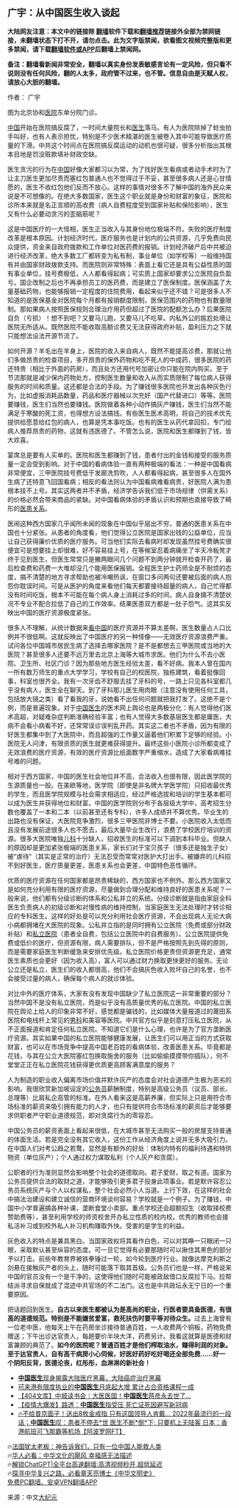  <!-- 面包屑导航 --> <h2>广宇：从中国医生收入谈起</h2> <p class="notice"><b>大陆网友注意：本文中的链接除 <a href="https://github.com/bannedbook/fanqiang" >翻墙</a>软件下载和<a href="https://github.com/killgcd/justmysocks/blob/master/README.md">翻墙推荐</a>链接外全部为禁网链接，未翻墙状态下打不开，请勿点击。此为文字版禁闻，欲看图文视频完整版和更多禁闻，请下载<a href="https://github.com/bannedbook/fanqiang">翻墙软件或APP</a>后翻墙上禁闻网。</p><p>备注：翻墙看新闻非常安全，翻墙以真实身份发表敏感言论有一定风险，但只看不说则没有任何风险，翻的人太多，政府管不过来，也不管。信息自由是天赋人权，请放心大胆的翻墙。</b></p>  <div class="entry"> <p>作者： 广宇</p> <p id="conimg">图为北京协和<a href="https://www.bannedbook.org/bnews/tag/%E5%8C%BB%E9%99%A2/" class="st_tag internal_tag" rel="tag" title="标签 医院 下的日志">医院</a>东单分院门诊。</p> <p><span class='wp_keywordlink_affiliate'><a href="https://www.bannedbook.org/" title="中国" target="_blank">中国</a></span>开始在医院搞反腐了，一时间大量院长和<a href="https://www.bannedbook.org/bnews/tag/%e5%8c%bb%e7%94%9f/" class="st_tag internal_tag" rel="tag" title="标签 医生 下的日志">医生</a>落马。有人为医院除掉了蛀虫拍手叫好，也有人表示担忧，特别是不少医术精湛的医生被卷入其中可能导致医疗质量的下滑。中共这个时间点在医院搞反腐运动的动机也很可疑，很多分析指出其根本目地是罚没赃款填补财政空缺。</p> <p>医生贪污的行为在<a href="https://www.bannedbook.org/bnews/tag/%E4%B8%AD%E5%9B%BD/" class="st_tag internal_tag" rel="tag" title="标签 中国 下的日志">中国</a>好像大家都习以为常，为了找好医生看病或者动手术时为了让主刀医生更加尽责而塞红包普通人也不觉得过于不妥，甚至很多病人还是心甘情愿的，医生不收红包他们反而不放心。这样的事情对很多不了解中国的海外民众来说是不可想像的。在绝大多数国家，医生这个职业就是身份和财富的象征，医院和诊所本来就是名正言顺的高收费（病人自费程度受到国家补贴和保险影响），医生又有什么必要动贪污的歪脑筋呢？</p> <p>这是中国医疗的一大怪相，医生正当收入与其身份地位极端不符。失败的医疗制度改革是根本原因。计划经济时代，医疗服务也是计划内的公共资源，几乎免费向民众提供，资金来自政府拨款和工作单位对医药费的报销。计划经济破产后中共被迫进行经济改革，绝大多数工厂都转变为私有制，事业单位（如学校等）一般维持国有并由国家财政拨款支持。而医院则非常特殊：表面上看它还是具有公益性质的国有事业单位，挂号费极低，人人都看得起病；可实质上国家却要求公立医院自负盈亏。国企改制之后也不再承担员工的医药费，而是建立了医保制度。医保涵盖了大量基础药物，也能够报销一定程度的住院费用，看起来似乎还不错？可是很多人不知道的是医保基金对医院每个月都有报销额度限制，医保范围内的药物也有数量限制。那如果病人按照医保规则合理治疗用药但超过了医院的配额怎么办？后果医院自负（亏损）！想不到吧？又要马儿跑，又要马儿不吃草。内私外公的尴尬处境让医院无所适从。既然医院不能收取高额诊费又无法获得政府补贴，盈利压力之下就只能想法设法开源节流了。</p> <p>如何开源？羊毛出在羊身上，医院的收入来自病人，既然不能提高诊费，那就让他们多做昂贵的检查项目，多开昂贵的保外药物和吃不死人的中成药，很多医院的药还特贵（相比于外面的药房），而且处方还用代号加密让你只能在院内购买。至于节流那就是减少保内药物处方，控制医生数量和收入从而实质限制了每位病人获得服务的时间和质量。这还都是合法的手段。为了赚钱很多医院也开发出各种灰色行为，比如虚报消耗品数量，药品和医疗器械以次充好（国产代替进口）等等。医院要赚钱，医生们当然也要赚钱。医院做着各种小动作搞灰产赚钱，医生们当然不能满足于寒酸的死工资，也得想方设法搞钱。有些医生医术高明，将自己的技术优先提供给愿意给红包的病人，也算是凭本事吃饭。也有的医生从药代拿回扣，专门给病人推荐昂贵的药物，这就有违医德了。不管怎么说，医院和医生都赚到了钱，皆大欢喜。</p> <p>宴席总是要有人买单的。医院和医生都赚到了钱，患者付出的金钱和接受的服务质量一定会受到影响。对于中国的看病体验一直有两种极端的看法：一种是中国看病非常便宜，三甲医院挂号费低于发廊洗剪吹，人人都看得起病，甚至很多人在国外生病了还特意飞回国看病；相反的看法则认为中国看病难看病贵，好医院人满为患根本挂不上号。其实这两者并不矛盾，经济学告诉我们低于市场规律（供需关系）的价格必然会带来商品的紧缺。对中国看病体验的矛盾认识和预期也直接导致了畸形的<a href="https://www.bannedbook.org/bnews/tag/%E5%8C%BB%E6%82%A3%E5%85%B3%E7%B3%BB/" class="st_tag internal_tag" rel="tag" title="标签 医患关系 下的日志">医患关系</a>。</p> <p>医闹这种西方国家几乎闻所未闻的现象在中国似乎层出不穷，普通的医患关系在中国也十分紧张。从患者的角度看，他们觉得公立医院是国家出钱的公益单位，应当让自己获得廉价优质的医疗服务。可当他们实际去看病时却发现虽然挂号费确实很便宜可是想要挂上却很难，好不容易挂上号，在等候室忍着病痛坐了半天冷板凳才终于见到医生，但医生常常只是撇两眼问几个问题不到两分钟就开检查开药了，最后检查费和药费一大堆却没几个能用医保报销。全程医生护士药师全是不耐烦的态度，搞不清楚的地方寻求帮助也被冷嘲热讽，在窗口多问两句还要被后面的病人抱怨你耽误时间。可是从医护的角度来看他们每天都要接待超量的病人，自己忙得都没有时间吃饭，根本不可能在每个病人身上消耗过多的时间，病人自身搞不清楚状况不专业不配合拉低了自己的工作效率。结果医患双方都是一肚子怨气。这其实反映出中国的医疗资源极度紧张。</p>  <p>很多人不理解，从统计数据来<span class='wp_keywordlink_affiliate'><a href="https://www.secretchina.com/" title="看中国" target="_blank">看中国</a></span>的医疗资源并不算太差啊，医生数量占人口比例并不很低啊。这就反映出了中国医疗的另一种怪像——无效医疗资源浪费严重。试问各位中国城市居民生病了选择去哪家医院？是不是都想去三甲医院或当地的大医院？甚至很多人还要不远万里去北京上海等大城市求医。他们为什么不去小医院、卫生所、社区门诊？因为那些地方医生经验太差，看不好病。我本人曾在国内一所有数万师生的重点大学学习，学校有自己的校医院，独栋建筑，看着挺像回事，科室也很齐全。我有一次牙齿不舒服去挂了牙科的号，一路上只见各科室都几乎没有病人，医生全在聊天。到了牙科那儿医生用肉眼（注意没有使用任何工具，包括放大镜之类）看了看我的牙，说她看不出任何问题就把我打发了。这绝不是个例，而是普遍现象。对于<a href="https://www.bannedbook.org/bnews/tag/%E4%B8%AD%E5%9B%BD%E5%8C%BB%E7%94%9F/" class="st_tag internal_tag" rel="tag" title="标签 中国医生 下的日志">中国医生</a>的医术网上舆论也是两极分化：有人觉得他们医术高超，对疑难杂症判断准确经验丰富；也有人觉得大多数基层医生都是庸医，大病不会看小病看不好，还常常误诊误判乱开药。其实这二者也不矛盾，因为有限的好医生都集中到了大医院中，而且超强的工作量又逼着他们积累下足够的经验。小医院无人问津，有限资质的医生就更难获得提升。最终这些小医院小诊所都变成了无效浪费的医疗资源，有效的医疗资源比纸面数字严重缩水，造成了大家看病难挂号难的问题。</p> <p>相对于西方国家，中国的医生社会地位并不高，合法收入也很有限，因此医学院的生源质量也一般。在美欧等地，医学院（即使是非名牌大学医学院）只招收最优秀的学生，而且医学院规模与社会需求相适应，经过严格选拔和培训的学生基本都可以成为医生并获得地位和财富。中国的医学院则分布于各层级大学中，高考招生分数也覆盖了一本和二本（以前甚至还有专科），许多人成绩并不算优秀。毕业生的出路也没有保证，大医院竞争激烈，很多三甲医院非博士不要。小医院收入太低而且没有发展前途很多人也不愿去，最后大量毕业生改行，浪费了学校医疗培训的资源。很多大医院唯独<a href="https://www.bannedbook.org/bnews/tag/%E5%84%BF%E7%A7%91/" class="st_tag internal_tag" rel="tag" title="标签 儿科 下的日志">儿科</a>十分缺人，招收医生的标准可以下调到本科毕业。但缺人的原因却是更加紧张极端的医患关系，家长们对于宝贝孩子（很多还是独生子女）被“虐待”（其实是正常的治疗）无法忍受而常常对医护大打出手。被嫌弃的儿科招不到好医生，医疗质量更差，医患关系也会更差，中国特色恶性循环。</p> <p>优质的医疗资源在任何国家都是昂贵稀缺的，西方国家也不例外。那么西方国家又是如何充分利用有限的医疗资源，尽量做到合理分配和维持良好的医患关系呢？一般来说，他们都有分级诊断的体系和公私并立的系统。分级诊断就是指由家庭全科医生负责病人的初级诊断和对慢性病的维持控制，当家庭医生无法处理时才转诊相应的专科医生。这样的好处是可以充分利用社会医疗资源，不会出现病人无论大病小病都拥堵在大医院的现象。公私并立指的是同时拥有公立医院（免费或部分财政补贴）和<a href="https://www.bannedbook.org/bnews/tag/%E7%A7%81%E7%AB%8B%E5%8C%BB%E9%99%A2/" class="st_tag internal_tag" rel="tag" title="标签 私立医院 下的日志">私立医院</a>（患者全自费，包括公立医院中的自费服务）。公立医院提供免费或低价的医疗，但资源有限，病人需要排队，但不是严格按照先到先得的原则，而是需要家庭医生判断缓急来安排优先级。私立医院价格更贵但资源更充足，通常医生素质也会更好（因为收入高），富人可以通过财力换取更快更好的服务。无论公立还是私立，医生们的收入都很高，他们不会搞灰色收入败坏自己的名誉，也不会接受过量的病人，确保每个病人的就诊体验。</p> <p>对比中外的医疗体系，大家有没有发现中国缺少了私立医院这一非常重要的部分？当然中国不是没有私立医院，而是似乎没有高质量优秀的私立医院。中国的私立医院在舆论上给人的印象非常不好，感觉都是骗钱的，比如媒体大量报道过的莆田系医院和电线杆上常见的<a href="https://www.bannedbook.org/bnews/tag/%e7%94%b7%e7%a7%91/" class="st_tag internal_tag" rel="tag" title="标签 男科 下的日志">男科</a>和美容等医院。中共官方似乎是刻意打压私立医院，从不正面报道和肯定任何私立医院。不知道它们是什么心理，也许是为了官方垄断医疗资源。其实如果中国的私立医院能够健康发展，让医生们可以用正当的方式获取财富，也可以在市场竞争中提高中国老百姓的看病体验，改善医患关系。毕竟都是花钱，与其在公立大医院塞红包换取施舍的服务（比如偷偷摸摸带你插队），何不堂堂正正在私立医院花钱获得更优质更高顾客满意度的服务？</p>  <p>人为制造的职业收入偏离市场价值并默许灰产的态度会对社会道德产生极为恶劣的影响。我很欣赏新加坡设定的<a href="https://www.bannedbook.org/bnews/tag/%e5%85%ac%e5%8a%a1%e5%91%98/" class="st_tag internal_tag" rel="tag" title="标签 公务员 下的日志">公务员</a>薪酬制度，特别是高级公务员（议员、部长、总理等）比肩私企高管的标准。在外人看来这是高薪养廉，但实际上只是用符合市场标准的薪资来吸引拥有能力的人才，也只有提供符合市场标准的薪资后才能够要求供职者严守职业道德规范，即对贪腐行为的零容忍。</p> <p>中国公务员的薪资表面上看起来很低，在大城市甚至无法购买一般的房屋支持普通的体面生活。若是完全没有其它收入，这份工作从经济角度上说并无多大吸引力。在中国人们对考公趋之若鹜，显然是有额外的好处：体制内特有的福利待遇和特供物资（单位灰产）；个人通过权力谋取私利（个人灰产和贪腐）。</p> <p>公职者的行为准则显然会影响整个社会的道德取向。君子爱财，取之有道。国家为公务员提供合法的取财之道，才能够吸引更多君子投身此项事业。若是默许容忍公务员系统灰产与个人以权谋私，整个社会必然小人当道。上行下效，在这样的社会中搞法治建设和建立诚信的营商环境谈何容易？学校就是一个例子。为了赚钱，中国中小学普遍搞各种补课，垄断食堂小卖部。重点学校还会超额招生（收取择校费赞助费等），甚至利用学校的师资校舍开办私立性质的校内校。优秀的教师也会接私活补习或到校外私人补习机构赚取外快。受害的是学生的利益。</p> <p>灰色收入的特点是兼具黑白。当国家政权将其看作白色，可以对其睁一只眼闭一只眼，采取默认甚至纵容的态度。可一旦它觉得有必要那随时可以揪住其黑色的部分予以打击。前些年教育界被铁拳锤过一轮，如今轮到医疗行业。就像达摩克利斯之剑悬在接触灰产者的头上，随时可能落下取其首级。公务员们也是一样，严格说来中国的官员没有一个是干净的，这使得他们随时可能被政敌借口反腐拉下马。拉帮结派寻求自保就成了混迹中共官场的不二法门。这也是中共政坛永无宁日的一个重要原因。</p>  <p>把话题回到医生。<strong>自古以来医生都被认为是高尚的职业，行医者要具备医德，有很高的道德规范。特别是不能嫌贫爱富，救死扶伤时要平等对待众生。</strong>过去上海曾有一位老中医，他每天上午在药房坐诊接待普通百姓，一人收费两个铜板，药物免费赠送；下午出诊达官贵人，每趟要价半块大洋，药费另计。我看这就算是医德和财富兼顾的典范了。<strong>如今的医院呢？普通百姓才是他们榨取油水，赚得利润的对象。至于达官贵人，自有高干病房小心伺候，好医好药好吃好喝还全部免费……好一个阴阳反背，医德沦丧，红彤彤，血淋淋的新社会！</strong></p> <!--<div id="taboola-mid-1"></div>--><ul class='op-related-articles' title='相关阅读'> <li><a href='https://www.bannedbook.org/bnews/comments/20230815/1920336.html' target='_blank'><b>中国医生</b>现身揭露大陆医疗黑幕，大陆癌症治疗黑幕</a></li> <li><a href='https://www.bannedbook.org/bnews/headline/20230628/1901752.html' target='_blank'>可来港有限度执业的<b>中国医生</b>月底起大增 累计占合资格课程一成</a></li> <li><a href='https://www.bannedbook.org/bnews/baitai/20230313/1859287.html' target='_blank'>【404文库】中城读书会｜大医医国！<b>中国医生</b>蒋彦永去世了…</a></li> <li><a href='https://www.bannedbook.org/bnews/headline/20230117/1837446.html' target='_blank'>【疫情大爆发】路透：<b>中国医生</b>指受压 死亡证死因避写新冠病</a></li> <li><a href='https://www.bannedbook.org/bnews/bannedvideo/20221230/1829876.html' target='_blank'>🔥不给普京面子！送出8枚金戒指 只有这国领导人肯戴… 2022年最流行的一段话；<b>中国医生</b>叹：患者不停去*世 医生不断*倒*下; 只要机上无陆客 日本：香港航班可飞那霸等机场【阿波罗网FT】</a></li> </ul> <p class="texttj"> 🔥<a href="https://www.bannedbook.org/bnews/ssgc/20230219/1850782.html" target="_blank">法国犹太老板：神告诉我们，只有一位中国人能救人类</a><br/> 🔥<a href="https://www.bannedbook.org/bnews/comments/20220220/1694796.html" target="_blank">华人必看：中华文化的飓风 幸福感无法描述</a><br/> 🔥<a href="https://github.com/bannedbook/fanqiang/wiki/V2ray%E6%9C%BA%E5%9C%BA" target="_blank">解锁ChatGPT|全平台高速翻墙:高清视频秒开,超低延迟</a><br/> 🔥<a href="https://www.bannedbook.org/bnews/comments/20220808/1768773.html" target="_blank">探寻中华复兴之路，必看章天亮博士《中华文明史》</a><br/> <a href="https://github.com/bannedbook/fanqiang/wiki/%E7%A6%81%E9%97%BB%E7%BD%91%E5%AE%89%E5%8D%93%E7%BF%BB%E5%A2%99%E6%96%B0%E9%97%BBAPP" target="_blank">免费PC翻墙、安卓VPN翻墙APP</a><br/> </p><p class="src-info">来源：中文<span class='wp_keywordlink_affiliate'><a href="http://www.epochtimes.com/" title="大纪元" target="_blank">大纪元</a></span> </p><a name='sharetosocial'></a> <div style="margin-bottom:5px;padding-bottom:5px;clear:both"> <div id="archive-pix-1" class="banner-ads"> <!-- AuctionX Display platform tag START --> <div id="27602x728x90x621x_ADSLOT1" clicktrack="%%CLICK_URL_ESC%%"></div>  <!-- AuctionX Display platform tag END --> </div> <div id="archive-pix-2" class="banner-ads"> <!-- AuctionX Display platform tag START --> <div id="27556x300x250x621x_ADSLOT1" clicktrack="%%CLICK_URL_ESC%%" style="margin:0 auto;text-align:center"></div>  <!-- AuctionX Display platform tag END --> </div> </div>  <div id="archive-pix-1" class="banner-ads"> <!-- AuctionX Display platform tag START --> <div id="27603x728x90x621x_ADSLOT1" clicktrack="%%CLICK_URL_ESC%%"></div>  <!-- AuctionX Display platform tag END --> </div> </div><!--END ENTRY--> 
